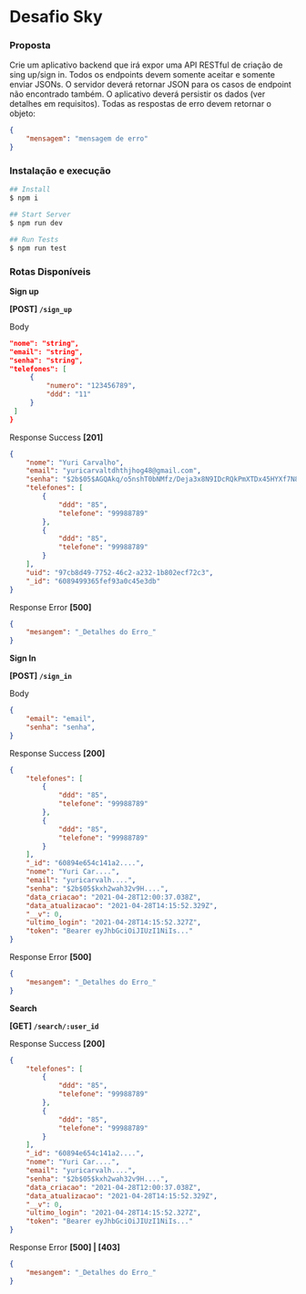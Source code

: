 # Desafio Sky

### Proposta

Crie um aplicativo backend que irá expor uma API RESTful de criação de sing up/sign
in. Todos os endpoints devem somente aceitar e somente enviar JSONs. O servidor
deverá retornar JSON para os casos de endpoint não encontrado também.
O aplicativo deverá persistir os dados (ver detalhes em requisitos).
Todas as respostas de erro devem retornar o objeto:

```json
{
	"mensagem": "mensagem de erro"
}
```

### Instalação e execução

```bash
## Install
$ npm i 

## Start Server
$ npm run dev

## Run Tests
$ npm run test

```


### Rotas Disponíveis

**Sign up**

**[POST] `/sign_up`**

Body

```json
"nome": "string",
"email": "string",
"senha": "string",
"telefones": [
	 {
		 "numero": "123456789",
		 "ddd": "11"
	 }
 ]
}
```

Response Success **[201]**

```json
{
    "nome": "Yuri Carvalho",
    "email": "yuricarvaltdhthjhog48@gmail.com",
    "senha": "$2b$05$AGQAkq/o5nshT0bNMfz/Deja3x8N9IDcRQkPmXTDx45HYXf7N8q0W",
    "telefones": [
        {
            "ddd": "85",
            "telefone": "99988789"
        },
        {
            "ddd": "85",
            "telefone": "99988789"
        }
    ],
    "uid": "97cb8d49-7752-46c2-a232-1b802ecf72c3",
    "_id": "6089499365fef93a0c45e3db"
}
```

Response Error **[500]**

```json
{
	"mesangem": "_Detalhes do Erro_"
}
```

**Sign In**

**[POST] `/sign_in`**

Body

```json
{
	"email": "email",
	"senha": "senha",
}
```

Response Success **[200]**

```json
{
    "telefones": [
        {
            "ddd": "85",
            "telefone": "99988789"
        },
        {
            "ddd": "85",
            "telefone": "99988789"
        }
    ],
    "_id": "60894e654c141a2....",
    "nome": "Yuri Car....",
    "email": "yuricarvalh....",
    "senha": "$2b$05$kxh2wah32v9H....",
    "data_criacao": "2021-04-28T12:00:37.038Z",
    "data_atualizacao": "2021-04-28T14:15:52.329Z",
    "__v": 0,
    "ultimo_login": "2021-04-28T14:15:52.327Z",
    "token": "Bearer eyJhbGciOiJIUzI1NiIs..."
}
```

Response Error **[500]**

```json
{
	"mesangem": "_Detalhes do Erro_"
}
```

**Search**

**[GET] `/search/:user_id`**

Response Success **[200]**

```json
{
    "telefones": [
        {
            "ddd": "85",
            "telefone": "99988789"
        },
        {
            "ddd": "85",
            "telefone": "99988789"
        }
    ],
    "_id": "60894e654c141a2....",
    "nome": "Yuri Car....",
    "email": "yuricarvalh....",
    "senha": "$2b$05$kxh2wah32v9H....",
    "data_criacao": "2021-04-28T12:00:37.038Z",
    "data_atualizacao": "2021-04-28T14:15:52.329Z",
    "__v": 0,
    "ultimo_login": "2021-04-28T14:15:52.327Z",
    "token": "Bearer eyJhbGciOiJIUzI1NiIs..."
}
```

Response Error **[500] | [403]**

```json
{
	"mesangem": "_Detalhes do Erro_"
}
```